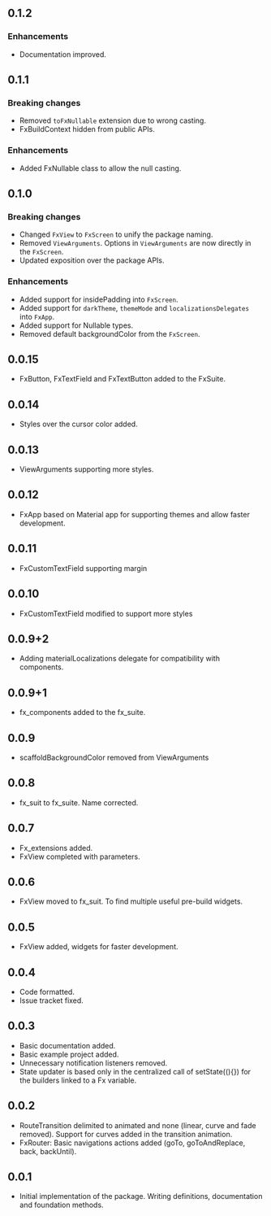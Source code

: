 ## 0.1.2
### Enhancements
* Documentation improved.

## 0.1.1
### Breaking changes
* Removed `toFxNullable` extension due to wrong casting.
* FxBuildContext hidden from public APIs.
### Enhancements
* Added FxNullable class to allow the null casting.

## 0.1.0
### Breaking changes
* Changed `FxView` to `FxScreen` to unify the package naming.
* Removed `ViewArguments`. Options in `ViewArguments` are now directly in the `FxScreen`.
* Updated exposition over the package APIs.
### Enhancements
* Added support for insidePadding into `FxScreen`.
* Added support for `darkTheme`, `themeMode` and `localizationsDelegates` into `FxApp`.
* Added support for Nullable types.
* Removed default backgroundColor from the `FxScreen`.

## 0.0.15
* FxButton, FxTextField and FxTextButton added to the FxSuite.

## 0.0.14
* Styles over the cursor color added.

## 0.0.13
* ViewArguments supporting more styles.

## 0.0.12
* FxApp based on Material app for supporting themes and allow faster development.

## 0.0.11
* FxCustomTextField supporting margin

## 0.0.10
* FxCustomTextField modified to support more styles

## 0.0.9+2
* Adding materialLocalizations delegate for compatibility with components.

## 0.0.9+1
* fx_components added to the fx_suite.

## 0.0.9
* scaffoldBackgroundColor removed from ViewArguments

## 0.0.8
* fx_suit to fx_suite. Name corrected.

## 0.0.7
* Fx_extensions added.
* FxView completed with parameters.

## 0.0.6
* FxView moved to fx_suit. To find multiple useful pre-build widgets.

## 0.0.5
* FxView added, widgets for faster development.

## 0.0.4
* Code formatted.
* Issue tracket fixed.

## 0.0.3
* Basic documentation added.
* Basic example project added.
* Unnecessary notification listeners removed.
* State updater is based only in the centralized call of setState((){}) for the builders linked to a Fx variable.

## 0.0.2
* RouteTransition delimited to animated and none (linear, curve and fade removed). Support for curves added in the transition animation.
* FxRouter: Basic navigations actions added (goTo, goToAndReplace, back, backUntil).

## 0.0.1
* Initial implementation of the package. Writing definitions, documentation and foundation methods.
